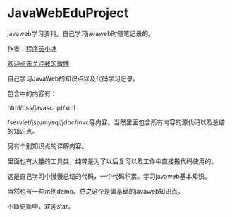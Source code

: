 # JavaWebEduProject

javaweb学习资料。自己学习javaweb时随笔记录的。

作者：[程序员小冰](http://blog.csdn.net/qq_21376985)

[欢迎点击关注我的微博](http://weibo.com/mcxiaobing)

自己学习JavaWeb的知识点以及代码学习记录。

包含中的内容有：

html/css/javascript/xml

/servlet/jsp/mysql/jdbc/mvc等内容。当然里面包含所有内容的源代码以及总结的知识点。

另有个别知识点的详解内容。

里面也有大量的工具类，纯粹是为了以后复习以及工作中直接搬代码使用的。

这是自己学习中慢慢总结的代码，一个代码积累。学习javaweb基本知识。

当然也有一些示例demo。总之这个是偏基础的javaweb知识点。

不断更新中，欢迎star。
